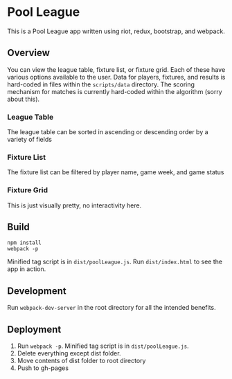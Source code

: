 # Pool League

This is a Pool League app written using riot, redux, bootstrap, and webpack.

## Overview

You can view the league table, fixture list, or fixture grid. Each of these have various options available to the user. Data for players, fixtures, and results is hard-coded in files within the `scripts/data` directory. The scoring mechanism for matches is currently hard-coded within the algorithm (sorry about this).

### League Table

The league table can be sorted in ascending or descending order by a variety of fields

### Fixture List

The fixture list can be filtered by player name, game week, and game status

### Fixture Grid

This is just visually pretty, no interactivity here.

## Build

```
npm install
webpack -p
```

Minified tag script is in `dist/poolLeague.js`. Run `dist/index.html` to see the app in action.

## Development

Run `webpack-dev-server` in the root directory for all the intended benefits.

## Deployment

1. Run `webpack -p`. Minified tag script is in `dist/poolLeague.js`.
2. Delete everything except dist folder.
3. Move contents of dist folder to root directory
4. Push to gh-pages

